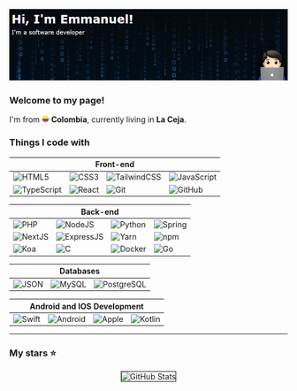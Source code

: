 <img alt="Header" src="./image.png" />
<h3>Welcome to my page!</h3>
<p>I'm from <img src="./flag-for-colombia-svgrepo-com.svg" width="13"/> <b>Colombia</b>, currently living in <b>La Ceja</b>.</p>

<h3>Things I code with</h3>

<!-- Front-end Table -->
<table cellpadding="10" cellspacing="0" width="100%">
  <thead>
    <tr>
      <th colspan="4">Front-end</th>
    </tr>
  </thead>
  <tbody>
    <tr>
      <td><img alt="HTML5" src="https://img.shields.io/badge/-HTML5-0D1117?style=flat-square&logo=html5&logoColor=f17901" /></td>
      <td><img alt="CSS3" src="https://img.shields.io/badge/-CSS3-0D1117?style=flat-square&logo=css3&logoColor=006FB4" /></td>
      <td><img alt="TailwindCSS" src="https://img.shields.io/badge/-TailwindCSS-0D1117?style=flat-square&logo=tailwindcss&logoColor=38BDF8" /></td>
      <td><img alt="JavaScript" src="https://img.shields.io/badge/-JavaScript-0D1117?style=flat-square&logo=javascript&logoColor=EFD81C" /></td>
    </tr>
    <tr>
      <td><img alt="TypeScript" src="https://img.shields.io/badge/-TypeScript-0D1117?style=flat-square&logo=typescript&logoColor=0077C8" /></td>
      <td><img alt="React" src="https://img.shields.io/badge/-React-0D1117?style=flat-square&logo=react&logoColor=00D8FB" /></td>
      <td><img alt="Git" src="https://img.shields.io/badge/-Git-0D1117?style=flat-square&logo=git&logoColor=E85030" /></td>
      <td><img alt="GitHub" src="https://img.shields.io/badge/-github-0D1117?style=flat-square&logo=github&logoColor=ffffff" /></td>
    </tr>
  </tbody>
</table>

<!-- Back-end Table -->
<table cellpadding="10" cellspacing="0" width="100%">
  <thead>
    <tr>
      <th colspan="4">Back-end</th>
    </tr>
  </thead>
  <tbody>
    <tr>
      <td><img alt="PHP" src="https://img.shields.io/badge/-PHP-0D1117?style=flat-square&logo=php&logoColor=4E5B91" /></td>
      <td><img alt="NodeJS" src="https://img.shields.io/badge/-NodeJS-0D1117?style=flat-square&logo=Node.js&logoColor=88C100" /></td>
      <td><img alt="Python" src="https://img.shields.io/badge/-Python-0D1117?style=flat-square&logo=python&logoColor=7D94F5" /></td>
      <td><img alt="Spring" src="https://img.shields.io/badge/-Spring-0D1117?style=flat-square&logo=spring&logoColor=6BB03E" /></td>
    </tr>
    <tr>
      <td><img alt="NextJS" src="https://img.shields.io/badge/-NextJS-0D1117?style=flat-square&logo=Next.js&logoColor=ffffff" /></td>
      <td><img alt="ExpressJS" src="https://img.shields.io/badge/-ExpressJS-0D1117?style=flat-square&logo=express&logoColor=ffffff" /></td>
      <td><img alt="Yarn" src="https://img.shields.io/badge/-yarn-0D1117?style=flat-square&logo=yarn&logoColor=2B8CB8" /></td>
      <td><img alt="npm" src="https://img.shields.io/badge/-npm-0D1117?style=flat-square&logo=npm&logoColor=C50001" /></td>
    </tr>
    <tr>
      <td><img alt="Koa" src="https://img.shields.io/badge/-Koa-0D1117?style=flat-square&logo=koa&logoColor=ffffff" /></td>
      <td><img alt="C" src="https://img.shields.io/badge/-C-0D1117?style=flat-square&logo=c&logoColor=3D46C7" /></td>
      <td><img alt="Docker" src="https://img.shields.io/badge/-Docker-0D1117?style=flat-square&logo=docker&logoColor=2597EF" /></td>
      <td><img alt="Go" src="https://img.shields.io/badge/-Go-0D1117?style=flat-square&logo=go&logoColor=08B0D9" /></td>
    </tr>
  </tbody>
</table>

<!-- Databases Table -->
<table cellpadding="10" cellspacing="0" width="100%">
  <thead>
    <tr>
      <th colspan="4">Databases</th>
    </tr>
  </thead>
  <tbody>
    <tr>
      <td><img alt="JSON" src="https://img.shields.io/badge/-JSON-0D1117?style=flat-square&logo=json&logoColor=676767" /></td>
      <td><img alt="MySQL" src="https://img.shields.io/badge/-MySql-0D1117?style=flat-square&logo=mysql&logoColor=E59208" /></td>
      <td><img alt="PostgreSQL" src="https://img.shields.io/badge/-PostgreSQL-0D1117?style=flat-square&logo=postgresql&logoColor=386595" /></td>
    </tr>
  </tbody>
</table>

<!-- Android and IOS Development Table -->
<table cellpadding="10" cellspacing="0" width="100%">
  <thead>
    <tr>
      <th colspan="4">Android and IOS Development</th>
    </tr>
  </thead>
  <tbody>
    <tr>
      <td><img alt="Swift" src="https://img.shields.io/badge/-Swift-161b22?style=flat-square&logo=swift&logoColor=F29C39" /></td>
      <td><img alt="Android" src="https://img.shields.io/badge/-Android-161b22?style=flat-square&logo=android&logoColor=97C900" /></td>
      <td><img alt="Apple" src="https://img.shields.io/badge/-Apple-161b22?style=flat-square&logo=apple&logoColor=ffffff" /></td>
      <td><img alt="Kotlin" src="https://img.shields.io/badge/-Kotlin-161b22?style=flat-square&logo=kotlin&logoColor=ffffff" /></td>
    </tr>
  </tbody>
</table>

<hr>

<h3>My stars ⭐</h3>
<center>
  <img class="github-stats" style="border:none;border:1px solid #0D1117;margin:0 44px;" src="https://github-readme-stats.vercel.app/api?username=emmanueldev79&show_icons=true&bg_color=0D1117&border=none" alt="GitHub Stats">
</center>
